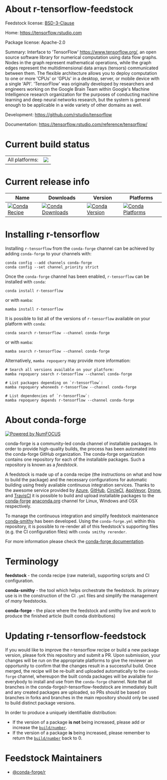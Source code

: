About r-tensorflow-feedstock
============================

Feedstock license: [BSD-3-Clause](https://github.com/conda-forge/r-tensorflow-feedstock/blob/main/LICENSE.txt)

Home: https://tensorflow.rstudio.com

Package license: Apache-2.0

Summary: Interface to 'TensorFlow' <https://www.tensorflow.org/>,  an open source software library for numerical computation using data flow graphs. Nodes in the graph represent mathematical operations,  while the graph edges represent the multidimensional data arrays  (tensors) communicated between them. The flexible architecture allows you to deploy computation to one or more 'CPUs' or 'GPUs' in a desktop,  server, or mobile device with a single 'API'. 'TensorFlow' was originally developed by researchers and engineers working on the Google Brain Team  within Google's Machine Intelligence research organization for the  purposes of conducting machine learning and deep neural networks research, but the system is general enough to be applicable in a wide variety of other domains as well.

Development: https://github.com/rstudio/tensorflow

Documentation: https://tensorflow.rstudio.com/reference/tensorflow/

Current build status
====================


<table><tr><td>All platforms:</td>
    <td>
      <a href="https://dev.azure.com/conda-forge/feedstock-builds/_build/latest?definitionId=1712&branchName=main">
        <img src="https://dev.azure.com/conda-forge/feedstock-builds/_apis/build/status/r-tensorflow-feedstock?branchName=main">
      </a>
    </td>
  </tr>
</table>

Current release info
====================

| Name | Downloads | Version | Platforms |
| --- | --- | --- | --- |
| [![Conda Recipe](https://img.shields.io/badge/recipe-r--tensorflow-green.svg)](https://anaconda.org/conda-forge/r-tensorflow) | [![Conda Downloads](https://img.shields.io/conda/dn/conda-forge/r-tensorflow.svg)](https://anaconda.org/conda-forge/r-tensorflow) | [![Conda Version](https://img.shields.io/conda/vn/conda-forge/r-tensorflow.svg)](https://anaconda.org/conda-forge/r-tensorflow) | [![Conda Platforms](https://img.shields.io/conda/pn/conda-forge/r-tensorflow.svg)](https://anaconda.org/conda-forge/r-tensorflow) |

Installing r-tensorflow
=======================

Installing `r-tensorflow` from the `conda-forge` channel can be achieved by adding `conda-forge` to your channels with:

```
conda config --add channels conda-forge
conda config --set channel_priority strict
```

Once the `conda-forge` channel has been enabled, `r-tensorflow` can be installed with `conda`:

```
conda install r-tensorflow
```

or with `mamba`:

```
mamba install r-tensorflow
```

It is possible to list all of the versions of `r-tensorflow` available on your platform with `conda`:

```
conda search r-tensorflow --channel conda-forge
```

or with `mamba`:

```
mamba search r-tensorflow --channel conda-forge
```

Alternatively, `mamba repoquery` may provide more information:

```
# Search all versions available on your platform:
mamba repoquery search r-tensorflow --channel conda-forge

# List packages depending on `r-tensorflow`:
mamba repoquery whoneeds r-tensorflow --channel conda-forge

# List dependencies of `r-tensorflow`:
mamba repoquery depends r-tensorflow --channel conda-forge
```


About conda-forge
=================

[![Powered by
NumFOCUS](https://img.shields.io/badge/powered%20by-NumFOCUS-orange.svg?style=flat&colorA=E1523D&colorB=007D8A)](https://numfocus.org)

conda-forge is a community-led conda channel of installable packages.
In order to provide high-quality builds, the process has been automated into the
conda-forge GitHub organization. The conda-forge organization contains one repository
for each of the installable packages. Such a repository is known as a *feedstock*.

A feedstock is made up of a conda recipe (the instructions on what and how to build
the package) and the necessary configurations for automatic building using freely
available continuous integration services. Thanks to the awesome service provided by
[Azure](https://azure.microsoft.com/en-us/services/devops/), [GitHub](https://github.com/),
[CircleCI](https://circleci.com/), [AppVeyor](https://www.appveyor.com/),
[Drone](https://cloud.drone.io/welcome), and [TravisCI](https://travis-ci.com/)
it is possible to build and upload installable packages to the
[conda-forge](https://anaconda.org/conda-forge) [anaconda.org](https://anaconda.org/)
channel for Linux, Windows and OSX respectively.

To manage the continuous integration and simplify feedstock maintenance
[conda-smithy](https://github.com/conda-forge/conda-smithy) has been developed.
Using the ``conda-forge.yml`` within this repository, it is possible to re-render all of
this feedstock's supporting files (e.g. the CI configuration files) with ``conda smithy rerender``.

For more information please check the [conda-forge documentation](https://conda-forge.org/docs/).

Terminology
===========

**feedstock** - the conda recipe (raw material), supporting scripts and CI configuration.

**conda-smithy** - the tool which helps orchestrate the feedstock.
                   Its primary use is in the construction of the CI ``.yml`` files
                   and simplify the management of *many* feedstocks.

**conda-forge** - the place where the feedstock and smithy live and work to
                  produce the finished article (built conda distributions)


Updating r-tensorflow-feedstock
===============================

If you would like to improve the r-tensorflow recipe or build a new
package version, please fork this repository and submit a PR. Upon submission,
your changes will be run on the appropriate platforms to give the reviewer an
opportunity to confirm that the changes result in a successful build. Once
merged, the recipe will be re-built and uploaded automatically to the
`conda-forge` channel, whereupon the built conda packages will be available for
everybody to install and use from the `conda-forge` channel.
Note that all branches in the conda-forge/r-tensorflow-feedstock are
immediately built and any created packages are uploaded, so PRs should be based
on branches in forks and branches in the main repository should only be used to
build distinct package versions.

In order to produce a uniquely identifiable distribution:
 * If the version of a package **is not** being increased, please add or increase
   the [``build/number``](https://docs.conda.io/projects/conda-build/en/latest/resources/define-metadata.html#build-number-and-string).
 * If the version of a package **is** being increased, please remember to return
   the [``build/number``](https://docs.conda.io/projects/conda-build/en/latest/resources/define-metadata.html#build-number-and-string)
   back to 0.

Feedstock Maintainers
=====================

* [@conda-forge/r](https://github.com/conda-forge/r/)

